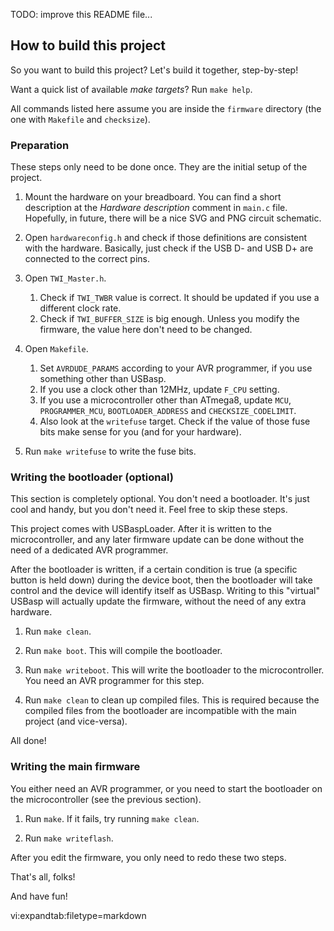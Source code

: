 TODO: improve this README file...

## How to build this project ##

So you want to build this project? Let's build it together, step-by-step!

Want a quick list of available *make targets*? Run `make help`.

All commands listed here assume you are inside the `firmware` directory (the
one with `Makefile` and `checksize`).

### Preparation ###

These steps only need to be done once. They are the initial setup of the
project.

1. Mount the hardware on your breadboard.
   You can find a short description at the *Hardware description* comment in
   `main.c` file. Hopefully, in future, there will be a nice SVG and PNG
   circuit schematic.

2. Open `hardwareconfig.h` and check if those definitions are consistent with
   the hardware. Basically, just check if the USB D- and USB D+ are connected
   to the correct pins.

3. Open `TWI_Master.h`.
    1. Check if `TWI_TWBR` value is correct. It should be updated if you use a
       different clock rate.
    2. Check if `TWI_BUFFER_SIZE` is big enough. Unless you modify the
       firmware, the value here don't need to be changed.

4. Open `Makefile`.
    1. Set `AVRDUDE_PARAMS` according to your AVR programmer, if you use
       something other than USBasp.
    2. If you use a clock other than 12MHz, update `F_CPU` setting.
    3. If you use a microcontroller other than ATmega8, update `MCU`,
       `PROGRAMMER_MCU`, `BOOTLOADER_ADDRESS` and `CHECKSIZE_CODELIMIT`.
    4. Also look at the `writefuse` target. Check if the value of those fuse
       bits make sense for you (and for your hardware).

5. Run `make writefuse` to write the fuse bits.

### Writing the bootloader (optional) ###

This section is completely optional. You don't need a bootloader. It's just
cool and handy, but you don't need it. Feel free to skip these steps.

This project comes with USBaspLoader. After it is written to the
microcontroller, and any later firmware update can be done without the need of
a dedicated AVR programmer.

After the bootloader is written, if a certain condition is true (a specific
button is held down) during the device boot, then the bootloader will take
control and the device will identify itself as USBasp. Writing to this
"virtual" USBasp will actually update the firmware, without the need of any
extra hardware.

1. Run `make clean`.

2. Run `make boot`. This will compile the bootloader.

3. Run `make writeboot`. This will write the bootloader to the microcontroller.
   You need an AVR programmer for this step.

4. Run `make clean` to clean up compiled files. This is required because the
   compiled files from the bootloader are incompatible with the main project
   (and vice-versa).

All done!

### Writing the main firmware ###

You either need an AVR programmer, or you need to start the bootloader on the
microcontroller (see the previous section).

1. Run `make`. If it fails, try running `make clean`.

2. Run `make writeflash`.

After you edit the firmware, you only need to redo these two steps.


That's all, folks!

And have fun!



 vi:expandtab:filetype=markdown
